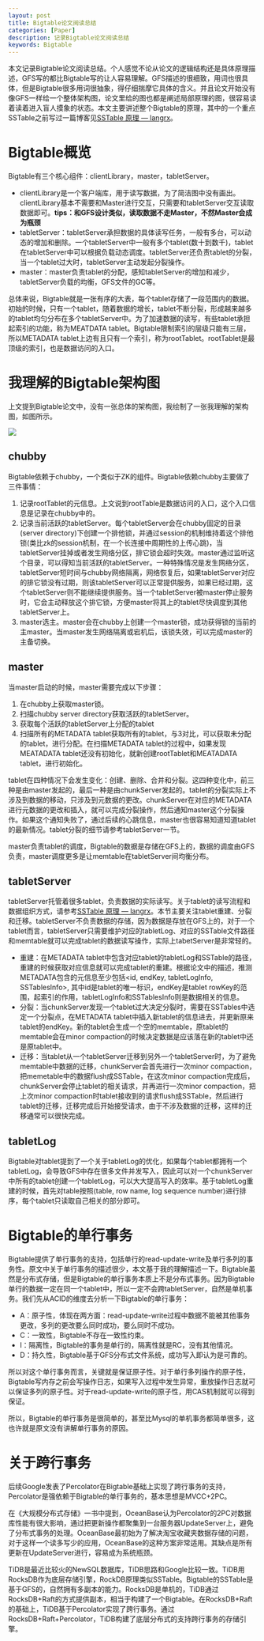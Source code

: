 ```yaml
---
layout: post
title: Bigtable论文阅读总结
categories: [Paper]
description: 记录Bigtable论文阅读总结
keywords: Bigtable
---
```


本文记录Bigtable论文阅读总结。个人感觉不论从论文的逻辑结构还是具体原理描述，GFS写的都比Bigtable写的让人容易理解。GFS描述的很细致，用词也很具体，但是Bigtable很多用词很抽象，得仔细揣摩它具体的含义。并且论文开始没有像GFS一样给一个整体架构图，论文里给的图也都是阐述局部原理的图，很容易读着读着进入盲人摸象的状态。本文主要讲述整个Bigtable的原理，其中的一个重点SSTable之前写过一篇博客见[SSTable 原理 — langrx](https://niceaz.com/2018/11/27/sstable/)。

# Bigtable概览

Bigtable有三个核心组件：clientLibrary，master，tabletServer。

* clientLibrary是一个客户端库，用于读写数据，为了简洁图中没有画出。clientLibrary基本不需要和Master进行交互，只需要和tabletServer交互读取数据即可。**tips：和GFS设计类似，读取数据不走Master，不然Master会成为瓶颈**
* tabletServer：tabletServer承担数据的具体读写任务，一般有多台，可以动态的增加和删除。一个tabletServer中一般有多个tablet(数十到数千)，tablet在tabletServer中可以根据负载动态调度。tabletServer还负责tablet的分裂，当一个tablet过大时，tabletServer主动发起分裂操作。
* master：master负责tablet的分配，感知tabletServer的增加和减少，tabletServer负载的均衡，GFS文件的GC等。

总体来说，Bigtable就是一张有序的大表，每个tablet存储了一段范围内的数据。初始的时候，只有一个tablet，随着数据的增长，tablet不断分裂，形成越来越多的tablet均匀分布在多个tabletServer中。为了加速数据的读写，有些tablet承担起索引的功能，称为MEATDATA tablet。Bigtable限制索引的层级只能有三层，所以METADATA tablet上边有且只有一个索引，称为rootTablet。rootTablet是最顶级的索引，也是数据访问的入口。

# 我理解的Bigtable架构图

上文提到Bigtable论文中，没有一张总体的架构图，我绘制了一张我理解的架构图，如图所示。

![](/images/post/bigtable_arch.png)

## chubby
Bigtable依赖于chubby，一个类似于ZK的组件。Bigtable依赖chubby主要做了三件事情：

1. 记录rootTablet的元信息。上文说到rootTable是数据访问的入口，这个入口信息是记录在chubby中的。
2. 记录当前活跃的tabletServer。每个tabletServer会在chubby固定的目录(server directory)下创建一个排他锁，并通过session的机制维持着这个排他锁(类比zk的session机制，在一个长连接中周期性的上传心跳)，当tabletServer挂掉或者发生网络分区，排它锁会超时失效。master通过监听这个目录，可以得知当前活跃的tabletServer。一种特殊情况是发生网络分区，tabletServer短时间与chubby网络隔离，网络恢复后，如果tabletServer对应的排它锁没有过期，则该tabletServer可以正常提供服务，如果已经过期，这个tabletServer则不能继续提供服务。当一个tabletServer被master停止服务时，它会主动释放这个排它锁，方便master将其上的tablet尽快调度到其他tabletServer上。
3. master选主。master会在chubby上创建一个master锁，成功获得锁的当前的主master。当master发生网络隔离或宕机后，该锁失效，可以完成master的主备切换。

## master

当master启动的时候，master需要完成以下步骤：

1. 在chubby上获取master锁。
2. 扫描chubby server directory获取活跃的tabletServer。
3. 获取每个活跃的tabletServer上分配的tablet
4. 扫描所有的METADATA tablet获取所有的tablet，与3对比，可以获取未分配的tablet，进行分配。在扫描METADATA tablet的过程中，如果发现MEATADATA tablet还没有初始化，就新创建rootTablet和MEATADATA tablet，进行初始化。

tablet在四种情况下会发生变化：创建、删除、合并和分裂。这四种变化中，前三种是由master发起的，最后一种是由chunkServer发起的。tablet的分裂实际上不涉及到数据的移动，只涉及到元数据的更改。chunkServer在对应的METADATA进行元数据的更改和插入，就可以完成分裂操作，然后通知master这个分裂操作。如果这个通知失败了，通过后续的心跳信息，master也很容易知道知道tablet的最新情况。tablet分裂的细节请参考tabletServer一节。

master负责tablet的调度，Bigtable的数据是存储在GFS上的，数据的调度由GFS负责，master调度更多是让memtable在tabletServer间均衡分布。

## tabletServer

tabletServer托管着很多tablet，负责数据的实际读写。关于tablet的读写流程和数据组织方式，请参考[SSTable 原理 — langrx](https://niceaz.com/2018/11/27/sstable/)。本节主要关注tablet重建、分裂和迁移。tabletServer不负责数据的存储，因为数据是存放在GFS上的，对于一个tablet而言，tabletServer只需要维护对应的tabletLog、对应的SSTable文件路径和memtable就可以完成tablet的数据读写操作，实际上tabetServer是非常轻的。

- 重建：在METADATA tablet中包含对应tablet的tabletLog和SSTable的路径，重建的时候获取对应信息就可以完成tablet的重建。根据论文中的描述，推测METADATA包含的元信息至少包括<id, endKey, tabletLogInfo, SSTablesInfo>, 其中id是tablet的唯一标识，endKey是tablet rowKey的范围，起索引的作用，tabletLogInfo和SSTablesInfo则是数据相关的信息。
- 分裂：当chunkServer发现一个tablet过大决定分裂时，需要在SSTables中选定一个分裂点，在METADATA tablet中插入新tablet的信息进去，并更新原来tablet的endKey。新的tablet会生成一个空的memtable，原tablet的memtable会在minor compaction的时候决定数据是应该落在新的tablet中还是原tablet中。
- 迁移：当tablet从一个tabletServer迁移到另外一个tabletServer时，为了避免memtable中数据的迁移，chunkServer会首先进行一次minor compaction，把memetable中的数据flush成SSTable，在这次minor compaction完成后，chunkServer会停止tablet的相关请求，并再进行一次minor compaction，把上次minor compaction时tablet接收到的请求flush成SSTable，然后进行tablet的迁移，迁移完成后开始接受请求，由于不涉及数据的迁移，这样的迁移通常可以很快完成。

## tabletLog

Bigtable对tablet提到了一个关于tabletLog的优化，如果每个tablet都拥有一个tabletLog，会导致GFS中存在很多文件并发写入，因此可以对一个chunkServer中所有的tablet创建一个tabletLog，可以大大提高写入的效率。基于tabletLog重建的时候，首先对table按照⟨table, row name, log sequence number⟩进行排序，每个tablet只读取自己相关的部分即可。

# Bigtable的单行事务

Bigtable提供了单行事务的支持，包括单行的read-update-write及单行多列的事务性。原文中关于单行事务的描述很少，本文基于我的理解描述一下。Bigtable虽然是分布式存储，但是Bigtable的单行事务本质上不是分布式事务。因为Bigtable单行的数据一定在同一个tablet中，所以一定不会跨tabletServer，自然是单机事务。我们先从ACID的维度去分析一下Bigtable的单行事务：

- A：原子性，体现在两方面：read-update-write过程中数据不能被其他事务更改，多列的更改要么同时成功，要么同时不成功。
- C：一致性，Bigtable不存在一致性约束。
- I：隔离性，Bigtable的事务是单行的，隔离性就是RC，没有其他情况。
- D：持久性，Bigtable基于GFS分布式文件系统，成功写入即认为是可靠的。

所以对这个单行事务而言，关键就是保证原子性。对于单行多列操作的原子性，Bigtable写内存之前会写操作日志，如果写入过程中发生异常，重放操作日志就可以保证多列的原子性。对于read-update-write的原子性，用CAS机制就可以得到保证。

所以，Bigtable的单行事务是很简单的，甚至比Mysql的单机事务都简单很多，这也许就是原文没有讲解单行事务的原因。

# 关于跨行事务

后续Google发表了Percolator在Bigtable基础上实现了跨行事务的支持，Percolator是强依赖于Bigtable的单行事务的，基本思想是MVCC+2PC。

在《大规模分布式存储》一书中提到，OceanBase认为Percolator的2PC对数据库性能有很大影响，通过把更新操作都聚集到一台服务器UpdateServer上，避免了分布式事务的处理。OceanBase最初始为了解决淘宝收藏夹数据存储的问题，对于这样一个读多写少的应用，OceanBase的这种方案非常适用。其缺点是所有更新在UpdateServer进行，容易成为系统瓶颈。

TiDB是最近比较火的NewSQL数据库，TiDB思路和Google比较一致。TiDB用RocksDB作为底层存储引擎，RockDB原理类似SSTable。Bigtable的SSTable是基于GFS的，自然拥有多副本的能力。RocksDB是单机的，TiDB通过RocksDB+Raft的方式提供副本，相当于构建了一个Bigtable。在RocksDB+Raft的基础上，TiDB基于Percolator实现了跨行事务。通过RocksDB+Raft+Percolator，TiDB构建了底层分布式的支持跨行事务的存储引擎。



